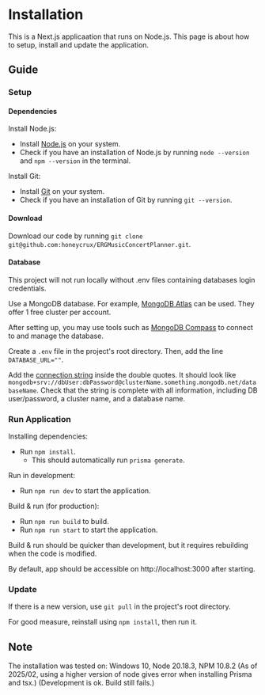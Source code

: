 # Installation

This is a Next.js applicaation that runs on Node.js. This page is about how to setup, install and update the application.

## Guide

### Setup

#### Dependencies
Install Node.js:
- Install [Node.js](https://nodejs.org/en) on your system.
- Check if you have an installation of Node.js by running `node --version` and `npm --version` in the terminal.

Install Git:
- Install [Git](https://git-scm.com/downloads) on your system.
- Check if you have an installation of Git by running `git --version`.

#### Download
Download our code by running `git clone git@github.com:honeycrux/ERGMusicConcertPlanner.git`.

#### Database
This project will not run locally without .env files containing databases login credentials.

Use a MongoDB database. For example, [MongoDB Atlas](https://www.mongodb.com/atlas) can be used. They offer 1 free cluster per account.

After setting up, you may use tools such as [MongoDB Compass](https://www.mongodb.com/products/tools/compass) to connect to and manage the database.

Create a `.env` file in the project's root directory. Then, add the line `DATABASE_URL=""`.

Add the [connection string](https://www.prisma.io/docs/orm/reference/connection-urls#mongodb) inside the double quotes. It should look like `mongodb+srv://dbUser:dbPassword@clusterName.something.mongodb.net/databaseName`. Check that the string is complete with all information, including DB user/password, a cluster name, and a database name.

### Run Application
Installing dependencies:
- Run `npm install`.
    - This should automatically run `prisma generate`.

Run in development:
- Run `npm run dev` to start the application.

Build & run (for production):
- Run `npm run build` to build.
- Run `npm run start` to start the application.

Build & run should be quicker than development, but it requires rebuilding when the code is modified.

By default, app should be accessible on http://localhost:3000 after starting.

### Update
If there is a new version, use `git pull` in the project's root directory.

For good measure, reinstall using `npm install`, then run it.

## Note
The installation was tested on: Windows 10, Node 20.18.3, NPM 10.8.2
(As of 2025/02, using a higher version of node gives error when installing Prisma and tsx.)
(Development is ok. Build still fails.)
